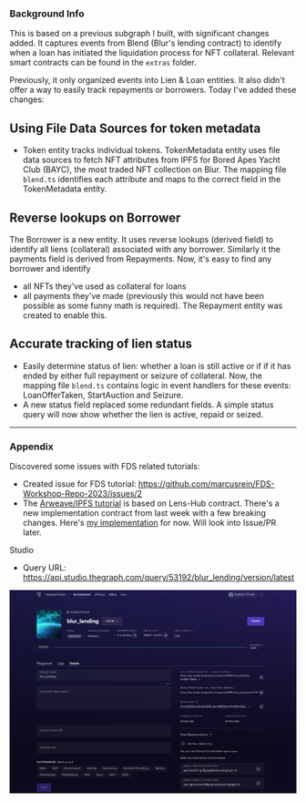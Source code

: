 
### Background Info
This is based on a previous subgraph I built, with significant changes added. It captures events from Blend (Blur's lending contract) to identify when a loan has initiated the liquidation process for NFT collateral. Relevant smart contracts can be found in the `extras` folder.

Previously, it only organized events into Lien & Loan entities. It also didn't offer a way to easily track repayments or borrowers. Today I've added these changes:
## Using File Data Sources for token metadata
- Token entity tracks individual tokens. TokenMetadata entity uses file data sources to fetch NFT attributes from IPFS for Bored Apes Yacht Club (BAYC), the most traded NFT collection on Blur. The mapping file `blend.ts` identifies each attribute and maps to the correct field in the TokenMetadata entity.

## Reverse lookups on Borrower 
The Borrower is a new entity. It uses reverse lookups (derived field) to identify all liens (collateral) associated with any borrower. Similarly it the payments field is derived from Repayments.
Now, it's easy to find any borrower and identify
 - all NFTs they've used as collateral for loans
 - all payments they've made (previously this would not have been possible as some funny math is required). The Repayment entity was created to enable this.

 ## Accurate tracking of lien status
  - Easily determine status of lien: whether a loan is still active or if if it has ended by either full repayment or seizure of collateral. Now, the mapping file `blend.ts` contains logic in event handlers for these events: LoanOfferTaken, StartAuction and Seizure. 
  - A new status field replaced some redundant fields. A simple status query will now show whether the lien is active, repaid or seized.



----
### Appendix
Discovered some issues with FDS related tutorials:
 - Created issue for FDS tutorial: https://github.com/marcusrein/FDS-Workshop-Repo-2023/issues/2
 - The [Arweave/IPFS tutorial](https://thegraph.com/blog/file-data-sources-tutorial/) is based on Lens-Hub contract. There's a new implementation contract from last week with a few breaking changes. Here's [my implementation](https://github.com/alinobrasil/subgraph_fds_lenshub) for now.  Will look into Issue/PR later.


Studio
 - Query URL: https://api.studio.thegraph.com/query/53192/blur_lending/version/latest

![Screenshot](/extras/screenshot_Subgraph-Studio.png)